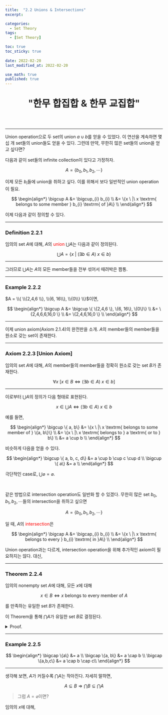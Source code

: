 ```yaml
---
title:  "2.2 Unions & Intersections"
excerpt: 

categories:
  - Set Theory
tags:
  - [Set Theory]

toc: true
toc_sticky: true
 
date: 2022-02-20
last_modified_at: 2022-02-20

use_math: true
published: true
---
```


<p align="center" style="font-weight:600; font-size:30px">"한무 합집합 & 한무 교집합"</p>
<br>

***

Union operation으로 두 set의 union $a \cup b$를 얻을 수 있었다. 이 연산을 계속하면 몇십 개 set들의 union들도 얻을 수 있다.
그런데 만약, 무한히 많은 set들의 union을 얻고 싶다면?

다음과 같이 set들의 infinite collection이 있다고 가정하자.

$$
A=\{b_{0}, b_{1}, b_{2}, \cdots\}
$$

이제 모든 $b_{i}$들에 union을 취하고 싶다. 이를 위해서 보다 일반적인 union operation이 필요.

$$
\begin{align*}
\bigcup A &= \bigcup_{i} b_{i} \\
&= \{x \ |\ x \textrm{ belongs to some member } b_{i} \textrm{ of }A\} \\
\end{align*}
$$

이제 다음과 같이 정의할 수 있다.

***
### Definition 2.2.1

임의의 set $A$에 대해, $A$의 <span style="color:red">union</span> $\bigcup A$는 다음과 같이 정의된다.

$$
\bigcup A = \{ x \ |\ (\exists b \in A)\ x \in b\}
$$

***

그러므로 $\bigcup A$는 $A$의 모든 member들을 전부 섞어서 때려박은 짬통.

***
### Example 2.2.2

$A = \\{ \\{2,4,6 \\}, \\{6, 16\\}, \\{0\\}  \\}$이면,

$$
\begin{align*}
\bigcup A &= \bigcup \{ \{2,4,6 \}, \{6, 16\}, \{0\}\} \\
&= \{2,4,6,6,16,0 \} \\
&= \{2,4,6,16,0 \} \\
\end{align*}
$$

***

이제 union axiom(Axiom 2.1.4)의 완전판을 소개. $A$의 member들의 member들을 원소로 갖는 set이 존재한다.

***
### Axiom 2.2.3 [Union Axiom]

임의의 set $A$에 대해, $A$의 member들의 member들을 정확히 원소로 갖는 set $B$가 존재한다.

$$
\forall x\ [x \in B \Leftrightarrow (\exists b \in A)\ x \in b]
$$

***

이로부터 $\bigcup A$의 정의가 다음 형태로 표현된다.

$$
x \in \bigcup A \Leftrightarrow (\exists b \in A)\ x \in b
$$

예를 들면,

$$
\begin{align*}
\bigcup \{ a, b\} &= \{x \ |\ x \textrm{ belongs to some member of } \{a, b\}\} \\
&= \{x \ |\ x \textrm{ belongs to } a \textrm{ or to } b\} \\
&= a \cup b \\
\end{align*}
$$

비슷하게 다음을 얻을 수 있다.

$$
\begin{align*}
\bigcup \{ a, b, c, d\} &= a \cup b \cup c \cup d \\
\bigcup \{ a\} &= a \\
\end{align*}
$$

극단적인 case로, $\bigcup \varnothing = \varnothing$.

<br>

같은 방법으로 intersection operation도 일반화 할 수 있겠다. 무한히 많은 set $b_{0}, b_{1}, b_{2}, \cdots$들의 intersection을 취하고 싶으면

$$
A=\{b_{0}, b_{1}, b_{2}, \cdots\}
$$

일 때, $A$의 <span style="color:red">intersection</span>은

$$
\begin{align*}
\bigcap A &= \bigcap_{i} b_{i} \\
&= \{x \ |\ x \textrm{ belongs to every } b_{i} \textrm{ in }A\} \\
\end{align*}
$$

Union operation과는 다르게, intersection operation을 위해 추가적인 axiom이 필요하지는 않다. 대신,

***
### Theorem 2.2.4

임의의 nonempty set $A$에 대해, 모든 $x$에 대해

$$
x \in B \Leftrightarrow x \textrm{ belongs to every member of }A
$$

를 만족하는 유일한 set $B$가 존재한다.

이 Theorem을 통해 $\bigcap A$가 유일한 set $B$로 결정된다.
<br>
<details>
<summary>Proof.</summary>
<div markdown="1">
$A$가 nonempty라고 주어져 있으므로, $A$의 어떤 member $c$를 고정하자. Subset axiom에 의해, 임의의 $x$에 대해

$$
\begin{align*}
x \in B &\Leftrightarrow x \in c \wedge x \textrm{ belongs to every member of }A \\
&\Leftrightarrow x \textrm{ belongs to every member of }A \\
\end{align*}
$$

그리고 uniqueness는 여느때와 같이 extensionality로. $\square$
</div>
</details>

***
### Example 2.2.5

$$
\begin{align*}
\bigcap \{a\} &= a \\
\bigcap \{a, b\} &= a \cap b \\
\bigcap \{a,b,c\} &= a \cap b \cap c\\
\end{align*}
$$

***

생각해 보면, $A$가 커질수록 $\bigcap A$는 작아진다. 자세히 말하면,

$$
A \subseteq B \Rightarrow \bigcap B \subseteq \bigcap A
$$

> 그럼 $A=\varnothing$이면?

임의의 $x$에 대해,

